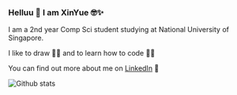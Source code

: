 ### Helluu 👋 I am XinYue 🤓✨

I am a 2nd year Comp Sci student studying at National University of Singapore.

I like to draw 👩‍🎨 and to learn how to code 👩‍💻

You can find out more about me on [LinkedIn](https://www.linkedin.com/in/xinyuehehxy/) 🤪

![Github stats](https://github-readme-stats.vercel.app/api?username=eksinyue&show_icons=true&count_private=true)

<!--
**eksinyue/eksinyue** is a ✨ _special_ ✨ repository because its `README.md` (this file) appears on your GitHub profile.

Here are some ideas to get you started:

- 🔭 I’m currently working on ...
- 🌱 I’m currently learning ...
- 👯 I’m looking to collaborate on ...
- 🤔 I’m looking for help with ...
- 💬 Ask me about ...
- 📫 How to reach me: ...
- 😄 Pronouns: ...
- ⚡ Fun fact: ...
-->
